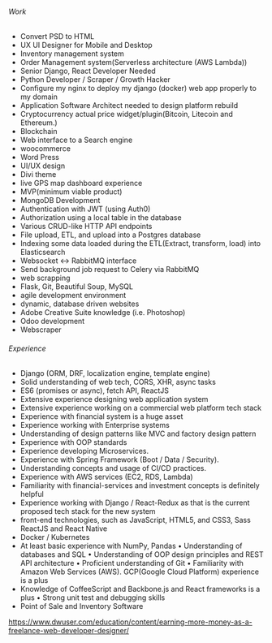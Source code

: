 ###### Work

- Convert PSD to HTML
- UX UI Designer for Mobile and Desktop
- Inventory management system
- Order Management system(Serverless architecture (AWS Lambda))
- Senior Django, React Developer Needed
- Python Developer / Scraper / Growth Hacker
- Configure my nginx to deploy my django (docker) web app properly to my domain
- Application Software Architect needed to design platform rebuild
- Cryptocurrency actual price widget/plugin(Bitcoin, Litecoin and Ethereum.)
- Blockchain
- Web interface to a Search engine
- woocommerce
- Word Press
- UI/UX design
- Divi theme
- live GPS map dashboard experience
- MVP(minimum viable product)
- MongoDB Development
- Authentication with JWT (using Auth0)
- Authorization using a local table in the database
- Various CRUD-like HTTP API endpoints
- File upload, ETL, and upload into a Postgres database
- Indexing some data loaded during the ETL(Extract, transform, load) into Elasticsearch
- Websocket <-> RabbitMQ interface
- Send background job request to Celery via RabbitMQ
- web scrapping
- Flask, Git, Beautiful Soup, MySQL
- agile development environment
- dynamic, database driven websites
- Adobe Creative Suite knowledge (i.e. Photoshop)
- Odoo development
- Webscraper

###### Experience

- Django (ORM, DRF, localization engine, template engine)
- Solid understanding of web tech, CORS, XHR, async tasks
- ES6 (promises or async), fetch API, ReactJS
- Extensive experience designing web application system
- Extensive experience working on a commercial web platform tech stack
- Experience with financial system is a huge asset
- Experience working with Enterprise systems
- Understanding of design patterns like MVC and factory design pattern
- Experience with OOP standards
- Experience developing Microservices.
- Experience with Spring Framework (Boot / Data / Security).
- Understanding concepts and usage of CI/CD practices.
- Experience with AWS services (EC2, RDS, Lambda)
- Familiarity with financial-services and investment concepts is definitely helpful
- Experience working with Django / React-Redux as that is the current proposed tech stack for the new system
- front-end technologies, such as JavaScript, HTML5, and CSS3, Sass ReactJS and React Native
- Docker / Kubernetes
- At least basic experience with NumPy, Pandas
  • Understanding of databases and SQL
  • Understanding of OOP design principles and REST API architecture
  • Proficient understanding of Git
  • Familiarity with Amazon Web Services (AWS). GCP(Google Cloud Platform) experience is a plus
- Knowledge of CoffeeScript and Backbone.js and React frameworks is a plus
  • Strong unit test and debugging skills
- Point of Sale and Inventory Software

https://www.dwuser.com/education/content/earning-more-money-as-a-freelance-web-developer-designer/
